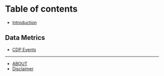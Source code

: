# Table of contents

* [Introduction](README.md)

## Data Metrics

* [CDP Events](data-metrics/markdown.md)

***

* [ABOUT](about.md)
* [Disclaimer](disclaimer.md)
